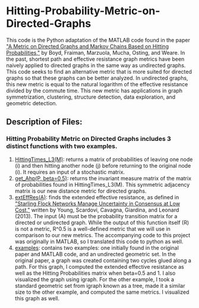 # Hitting-Probability-Metric-on-Directed-Graphs
This code is the Python adaptation of the MATLAB code found in the paper ["A Metric on Directed Graphs and Markov Chains Based on Hitting Probabilities,"](https://marzuola.web.unc.edu/wp-content/uploads/sites/16865/2020/06/A_metric_on_the_state_space_of_Markov_chains_based_on_hitting_times.pdf) by Boyd, Fraiman, Marzuola, Mucha, Osting, and Weare. In the past, shortest path and effective resistance graph metrics have been naively applied to directed graphs in the same way as undirected graphs. This code seeks to find an alternative metric that is more suited for directed graphs so that these graphs can be better analyzed. In undirected graphs, this new metric is equal to the natural logarithm of the effective resistance divided by the commute time. This new metric has applications in graph symmetrization, clustering, structure detection, data exploration, and geometric detection. 
## Description of Files: 
### Hitting Probability Metric on Directed Graphs includes 3 distinct functions with two examples.
1. [HittingTimes_L3(M)](HittingTimes_L3.md): returns a matrix of probabilities of leaving one node (i) and then hitting another node (j) before returning to the original node (i). It requires an input of a stochastic matrix. 
2. [get_Ahp(P, beta=0.5)](get_Ahp.md): returns the invariant measure matrix of the matrix of probabilities found in HittingTimes_L3(M). This symmetric adjacency matrix is our new distance metric for directed graphs. 
3. [extEffRes(A)](extEffRes): finds the extended effective resistance, as defined in ["Starling Flock Networks Manage Uncertainty in Consensus at Low Cost,"](https://pubmed.ncbi.nlm.nih.gov/23382667/) written by Young, Scardovi, Cavagna, Giardina, and Leonard (2013). The input (A) must be the probability transition matrix for a directed or undirected graph. While the output of this function itself (R) is not a metric, R^0.5 is a well-defined metric that we will use in comparison to our new metrics. The accompanying code to this project was originally in MATLAB, so I translated this code to python as well. 
4. [examples](examples): contains two examples: one initially found in the original paper and MATLAB code, and an undirected geometric set. In the original paper, a graph was created containing two cycles glued along a path. For this graph, I computed the extended effective resistance as well as the Hitting Probabilities matrix when beta=0.5 and 1. I also visualized the graph using igraph. For the other example, I took a standard geometric set from igraph known as a tree, made it a similar size to the other example, and computed the same metrics. I visualized this graph as well.  
